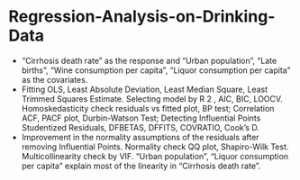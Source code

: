 # Regression-Analysis-on-Drinking-Data
- “Cirrhosis death rate” as the response and “Urban population”, “Late births”, “Wine consumption per capita”, “Liquor consumption per capita” as the covariates.
- Fitting OLS, Least Absolute Deviation, Least Median Square, Least Trimmed Squares Estimate. Selecting model by R 2 , AIC, BIC, LOOCV. Homoskedasticity check residuals vs fitted plot, BP test; Correlation ACF, PACF plot, Durbin-Watson Test; Detecting Influential Points Studentized Residuals, DFBETAS, DFFITS, COVRATIO, Cook’s D.
- Improvement in the normality assumptions of the residuals after removing Influential Points. Normality check QQ plot, Shapiro-Wilk Test. Multicollinearity check by VIF. “Urban population”, “Liquor consumption per capita” explain most of the linearity in “Cirrhosis death rate”.
